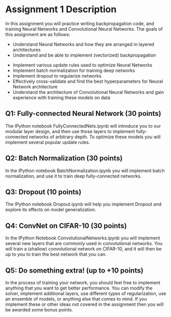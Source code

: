 # Assignment 1 Description
In this assignment you will practice writing backpropagation code, and training Neural Networks and Convolutional Neural Networks. The goals of this assignment are as follows:

* Understand Neural Networks and how they are arranged in layered architectures
* Understand and be able to implement (vectorized) backpropagation
- Implement various update rules used to optimize Neural Networks
- Implement batch normalization for training deep networks
- Implement dropout to regularize networks
- Effectively cross-validate and find the best hyperparameters for Neural Network architecture
- Understand the architecture of Convolutional Neural Networks and gain experience with training these models on data

## Q1: Fully-connected Neural Network (30 points)
The IPython notebook FullyConnectedNets.ipynb will introduce you to our modular layer design, and then use those layers to implement fully-connected networks of arbitrary depth. To optimize these models you will implement several popular update rules.

## Q2: Batch Normalization (30 points)
In the IPython notebook BatchNormalization.ipynb you will implement batch normalization, and use it to train deep fully-connected networks.

## Q3: Dropout (10 points)
The IPython notebook Dropout.ipynb will help you implement Dropout and explore its effects on model generalization.

## Q4: ConvNet on CIFAR-10 (30 points)
In the IPython Notebook ConvolutionalNetworks.ipynb you will implement several new layers that are commonly used in convolutional networks. You will train a (shallow) convolutional network on CIFAR-10, and it will then be up to you to train the best network that you can.

## Q5: Do something extra! (up to +10 points)
In the process of training your network, you should feel free to implement anything that you want to get better performance. You can modify the solver, implement additional layers, use different types of regularization, use an ensemble of models, or anything else that comes to mind. If you implement these or other ideas not covered in the assignment then you will be awarded some bonus points.
